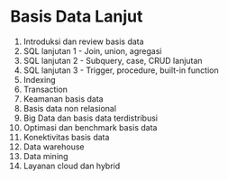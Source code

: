 # Basis Data Lanjut

1. Introduksi dan review basis data
2. SQL lanjutan 1 - Join, union, agregasi
3. SQL lanjutan 2 - Subquery, case, CRUD lanjutan 
4. SQL lanjutan 3 - Trigger, procedure, built-in function
5. Indexing
6. Transaction
7. Keamanan basis data
8. Basis data non relasional
9. Big Data dan basis data terdistribusi
10. Optimasi dan benchmark basis data
11. Konektivitas basis data
12. Data warehouse
13. Data mining
14. Layanan cloud dan hybrid
